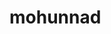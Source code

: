# mohunnad<div class="fyrebox_quiz" data-gid="QNRaO8Nq3" data-oid="JwB9mxKG4" /></div><script src="https://www.fyrebox.com/javascripts/fyrebox.min.js?2" defer="defer" async></script>
